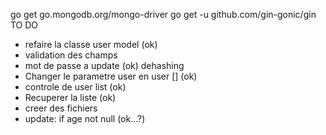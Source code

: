 
go get go.mongodb.org/mongo-driver
go get -u github.com/gin-gonic/gin
TO DO
- refaire la classe user model (ok)
- validation des champs
- mot de passe a update (ok)
    dehashing
- Changer le parametre user en user [] (ok)
- controle de user list (ok)
- Recuperer la liste (ok)
- creer des fichiers
- update:
    if age not null (ok...?)